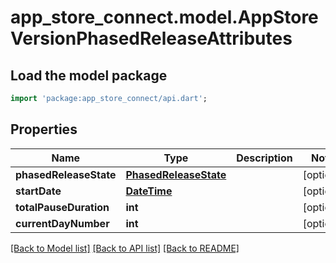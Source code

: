 # app_store_connect.model.AppStoreVersionPhasedReleaseAttributes

## Load the model package
```dart
import 'package:app_store_connect/api.dart';
```

## Properties
Name | Type | Description | Notes
------------ | ------------- | ------------- | -------------
**phasedReleaseState** | [**PhasedReleaseState**](PhasedReleaseState.md) |  | [optional] 
**startDate** | [**DateTime**](DateTime.md) |  | [optional] 
**totalPauseDuration** | **int** |  | [optional] 
**currentDayNumber** | **int** |  | [optional] 

[[Back to Model list]](../README.md#documentation-for-models) [[Back to API list]](../README.md#documentation-for-api-endpoints) [[Back to README]](../README.md)



